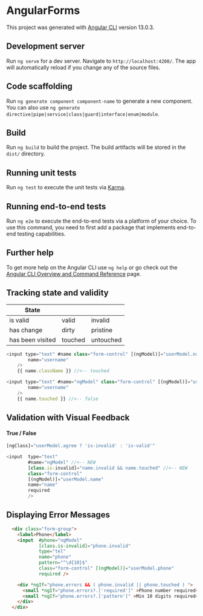 # AngularForms

This project was generated with [Angular CLI](https://github.com/angular/angular-cli) version 13.0.3.

## Development server

Run `ng serve` for a dev server. Navigate to `http://localhost:4200/`. The app will automatically reload if you change any of the source files.

## Code scaffolding

Run `ng generate component component-name` to generate a new component. You can also use `ng generate directive|pipe|service|class|guard|interface|enum|module`.

## Build

Run `ng build` to build the project. The build artifacts will be stored in the `dist/` directory.

## Running unit tests

Run `ng test` to execute the unit tests via [Karma](https://karma-runner.github.io).

## Running end-to-end tests

Run `ng e2e` to execute the end-to-end tests via a platform of your choice. To use this command, you need to first add a package that implements end-to-end testing capabilities.

## Further help

To get more help on the Angular CLI use `ng help` or go check out the [Angular CLI Overview and Command Reference](https://angular.io/cli) page.












## Tracking state and validity

| State    |            |      |
|----------|------------|------|
| is valid |  valid | invalid |
| has change |  dirty | pristine |
| has been visited |  touched | untouched |


```js
<input type="text" #name class="form-control" [(ngModel)]="userModel.name"
        name="username"
    />
    {{ name.className }} //<-- touched
```

```js
<input type="text" #name="ngModel" class="form-control" [(ngModel)]="userModel.name"
        name="username"
    />
    {{ name.touched }} //<-- false
```








## Validation with Visual Feedback

#### True / False
```js
[ngClass]="userModel.agree ? 'is-invalid' : 'is-valid'"
```

```js
<input  type="text"
        #name="ngModel" //<-- NEW
        [class.is-invalid]="name.invalid && name.touched" //<-- NEW
        class="form-control"
        [(ngModel)]="userModel.name"
        name="name"
        required        
        />
```













## Displaying Error Messages

```html
  <div class="form-group">
    <label>Phone</label>
    <input  #phone="ngModel"
            [class.is-invalid]="phone.invalid"
            type="tel"
            name="phone"  
            pattern="^\d{10}$"
            class="form-control" [(ngModel)]="userModel.phone"
            required />

    <div *ngIf="phone.errors && ( phone.invalid || phone.touched ) ">
      <small *ngIf="phone.errors?.['required']" >Phone number required</small>
      <small *ngIf="phone.errors?.['pattern']" >Min 10 digits required</small>
    </div>
  </div>
```